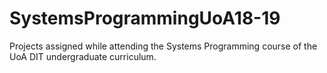 # SystemsProgrammingUoA18-19
Projects assigned while attending the Systems Programming course of the UoA DIT undergraduate curriculum.
